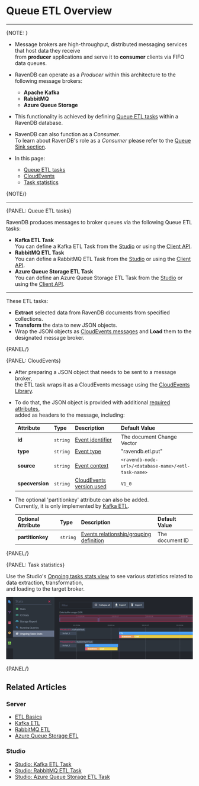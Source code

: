 ﻿# Queue ETL Overview
---

{NOTE: }

* Message brokers are high-throughput, distributed messaging services that host data they receive  
  from **producer** applications and serve it to **consumer** clients via FIFO data queues.

* RavenDB can operate as a _Producer_ within this architecture to the following message brokers:
  * **Apache Kafka**
  * **RabbitMQ**
  * **Azure Queue Storage**

* This functionality is achieved by defining [Queue ETL tasks](../../../../server/ongoing-tasks/etl/queue-etl/overview#supported-message-brokers) within a RavenDB database.

* RavenDB can also function as a _Consumer_.  
  To learn about RavenDB's role as a _Consumer_ please refer to the [Queue Sink section](../../../../server/ongoing-tasks/queue-sink/overview).

* In this page:
    * [Queue ETL tasks](../../../../server/ongoing-tasks/etl/queue-etl/overview#queue-etl-tasks)
    * [CloudEvents](../../../../server/ongoing-tasks/etl/queue-etl/overview#cloudevents)
    * [Task statistics](../../../../server/ongoing-tasks/etl/queue-etl/overview#task-statistics)

{NOTE/}

---

{PANEL: Queue ETL tasks}

RavenDB produces messages to broker queues via the following Queue ETL tasks:

* **Kafka ETL Task**  
  You can define a Kafka ETL Task from the [Studio](../../../../studio/database/tasks/ongoing-tasks/kafka-etl-task)
  or using the [Client API](../../../../server/ongoing-tasks/etl/queue-etl/kafka).
* **RabbitMQ ETL Task**  
  You can define a RabbitMQ ETL Task from the [Studio](../../../../studio/database/tasks/ongoing-tasks/rabbitmq-etl-task)
  or using the [Client API](../../../../server/ongoing-tasks/etl/queue-etl/rabbit-mq).
* **Azure Queue Storage ETL Task**  
  You can define an Azure Queue Storage ETL Task from the [Studio](../../../../studio/database/tasks/ongoing-tasks/azure-queue-storage-etl)
  or using the [Client API](../../../../server/ongoing-tasks/etl/queue-etl/azure-queue).

---

These ETL tasks:  

* **Extract** selected data from RavenDB documents from specified collections.  
* **Transform** the data to new JSON objects.  
* Wrap the JSON objects as [CloudEvents messages](https://cloudevents.io) and **Load** them to the designated message broker.  

{PANEL/}

{PANEL: CloudEvents}

* After preparing a JSON object that needs to be sent to a message broker,  
  the ETL task wraps it as a CloudEvents message using the [CloudEvents Library](https://cloudevents.io).  

* To do that, the JSON object is provided with additional [required attributes](https://github.com/cloudevents/spec/blob/main/cloudevents/spec.md#required-attributes),  
  added as headers to the message, including:   

    | Attribute       | Type     | Description                                                                                               | Default Value                                        |
    |-----------------|----------|-----------------------------------------------------------------------------------------------------------|------------------------------------------------------|
    | **id**          | `string` | [Event identifier](https://github.com/cloudevents/spec/blob/main/cloudevents/spec.md#id)                  | The document Change Vector                           |
    | **type**        | `string` | [Event type](https://github.com/cloudevents/spec/blob/main/cloudevents/spec.md#type)                      | "ravendb.etl.put"                                    |
    | **source**      | `string` | [Event context](https://github.com/cloudevents/spec/blob/main/cloudevents/spec.md#source-1)               | `<ravendb-node-url>/<database-name>/<etl-task-name>` |
    | **specversion** | `string` | [CloudEvents version used](https://github.com/cloudevents/spec/blob/main/cloudevents/spec.md#specversion) | `V1_0`                                               |

* The optional 'partitionkey' attribute can also be added.  
  Currently, it is only implemented by [Kafka ETL](../../../../server/ongoing-tasks/etl/queue-etl/kafka).  

    | Optional Attribute   | Type       | Description                                                                                                                                  | Default Value    |
    |----------------------|------------|----------------------------------------------------------------------------------------------------------------------------------------------|------------------|
    | **partitionkey**     | `string`   | [Events relationship/grouping definition](https://github.com/cloudevents/spec/blob/main/cloudevents/extensions/partitioning.md#partitionkey) | The document ID  |

{PANEL/}

{PANEL: Task statistics}

Use the Studio's [Ongoing tasks stats view](../../../../studio/database/stats/ongoing-tasks-stats/overview) to see various statistics related to data extraction, transformation,  
and loading to the target broker.  

![Queue Brokers Stats](images/overview_stats.png "Ongoing tasks stats view")

{PANEL/}


## Related Articles

### Server

- [ETL Basics](../../../../server/ongoing-tasks/etl/basics)
- [Kafka ETL](../../../../server/ongoing-tasks/etl/queue-etl/kafka)
- [RabbitMQ ETL](../../../../server/ongoing-tasks/etl/queue-etl/rabbit-mq)
- [Azure Queue Storage ETL](../../../../server/ongoing-tasks/etl/queue-etl/azure-queue)

### Studio

- [Studio: Kafka ETL Task](../../../../studio/database/tasks/ongoing-tasks/kafka-etl-task)
- [Studio: RabbitMQ ETL Task](../../../../studio/database/tasks/ongoing-tasks/rabbitmq-etl-task)
- [Studio: Azure Queue Storage ETL Task](../../../../studio/database/tasks/ongoing-tasks/azure-queue-storage-etl)
